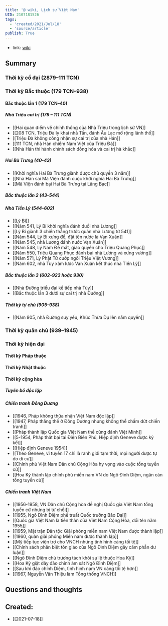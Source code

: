 ```yaml
---
title: '@ wiki, Lịch sử Việt Nam'
UID: 2107181526
tags:
  - 'created/2021/Jul/18'
  - 'source/article'
publish: True
---
```

- link: [wiki](https://vi.wikipedia.org/wiki/L%E1%BB%8Bch_s%E1%BB%AD_Vi%E1%BB%87t_Nam)

## Summary
### Thời kỳ cổ đại (2879–111 TCN)
### Thời kỳ Bắc thuộc (179 TCN–938)
#### Bắc thuộc lần 1  (179 TCN–40)
##### Nhà Triệu cai trị (179 – 111 TCN)
- [[Hai quan điểm về chính thống của Nhà Triệu trong lịch sử VN]]
- [[208 TCN, Triệu Đà ly khai nhà Tần, đánh Âu Lạc mở rộng lãnh thổ]]
- [[Triệu Đà không công nhận sự cai trị của nhà Hán]]
- [[111 TCN, nhà Hán chiếm Nam Việt của Triệu Đà]]
- [[Nhà Hán thi hành chính sách đồng hóa và cai trị hà khắc]]

##### Hai Bà Trưng (40-43)
- [[Khởi nghĩa Hai Bà Trưng giành được chủ quyền 3 năm]]
- [[Nhà Hán sai Mã Viện đánh cuộc khởi nghĩa Hai Bà Trưng]]
- [[Mã Viện đánh bại Hai Bà Trưng tại Lãng Bạc]]

##### Bắc thuộc lần 2 (43–544)

##### Nhà Tiền Lý (544–602)
- [[Lý Bí]]
- [[Năm 541, Lý Bí khởi nghĩa đánh đuổi nhà Lương]]
- [[Lý Bí giành 3 chiến thắng trước quân nhà Lương từ 541]]
- [[Năm 544, Lý Bí xưng đế, đặt tên nước là Vạn Xuân]]
- [[Năm 545, nhà Lương đánh nước Vạn Xuân]]
- [[Năm 548, Lý Nam Đế mất, giao quyền cho Triệu Quang Phục]]
- [[Năm 550, Triệu Quang Phục đánh bại nhà Lương và xưng vương]]
- [[Năm 571, Lý Phật Tử cướp ngôi Triệu Việt Vương]]
- [[Năm 602, nhà Tùy xâm lược Vạn Xuân kết thúc nhà Tiền Lý]]

##### Bắc thuộc lần 3 (602–923 hoặc 930)
- [[Nhà Đường triều đại kế tiếp nhà Tùy]]
- [[Bắc thuộc lần 3 dưới sự cai trị nhà Đường]]

##### Thời kỳ tự chủ (905–938)
- [[Năm 905, nhà Đường suy yếu, Khúc Thừa Dụ lên nắm quyền]]

### Thời kỳ quân chủ (939–1945)

### Thời kỳ hiện đại
#### Thời kỳ Pháp thuộc
#### Thời kỳ Nhật thuộc
#### Thời kỳ cộng hòa
##### Tuyên bố độc lập
##### Chiến tranh Đông Dương
- [[1946, Pháp không thừa nhận Việt Nam độc lập]]
- [[1947, Pháp thắng thế ở Đông Dương nhưng không thể chấm dứt chiến tranh]]
- [[Pháp thành lập Quốc gia Việt Nam thể cùng đánh Việt Minh]]
- [[5-1954, Pháp thất bại tại Điện Biên Phủ, Hiệp định Geneve được ký kết]]
- [[Hiệp định Geneve 1954]]
- [[Theo Geneve, vĩ tuyến 17 chỉ là ranh giới tạm thời, mọi người được tự do di cư]]
- [[Chính phủ Việt Nam Dân chủ Cộng Hòa hy vọng vào cuộc tổng tuyển cử]]
- [[Hoa Kỳ thành lập chính phủ miền nam VN do Ngô Đình Diệm, ngăn cản tổng tuyển cử]]

##### Chiến tranh Việt Nam
- [[1956-1958, VN Dân chủ Cộng hòa đề nghị Quốc gia Việt Nam tổng tuyển cử nhưng bị từ chối]]
- [[1955, Ngô Đình Diệm phế truất Quốc trưởng Bảo Đại]]
- [[Quốc gia Việt Nam là tiền thân của Việt Nam Cộng Hòa, đổi tên năm 1955]]
- [[1959, Mặt trận Dân tộc Giải phóng miền nam Việt Nam được thành lập]]
- [[1960, quân giải phóng Miền nam được thành lập]]
- [[Mỹ tiếp tục viện trợ cho VNCH nhưng tình hình càng tồi tệ]]
- [[Chính sách phân biệt tôn giáo của Ngô Đình Diệm gây căm phẫn dư luận]]
- [[Ngô Đình Diệm chủ trương tách khỏi sự lệ thuộc Hoa Kỳ]]
- [[Hoa Kỳ giật dây đảo chính ám sát Ngô Đình Diệm]]
- [[Sau khi đảo chính Diệm, tình hình nam VN càng tồi tệ hơn]]
- [[1967, Nguyễn Văn Thiệu làm Tổng thống VNCH]]

## Questions and thoughts


## Created:
- [[2021-07-18]]
